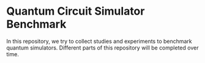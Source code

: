 # **Quantum Circuit Simulator Benchmark**

In this repository, we try to collect studies and experiments to benchmark quantum simulators. Different parts of this repository will be completed over time.
